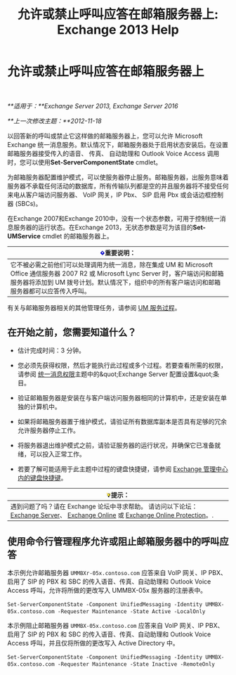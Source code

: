 ﻿---
title: '允许或禁止呼叫应答在邮箱服务器上: Exchange 2013 Help'
TOCTitle: 允许或禁止呼叫应答在邮箱服务器上
ms:assetid: 4b860c09-6669-4e3d-b3dc-17b8018b3860
ms:mtpsurl: https://technet.microsoft.com/zh-cn/library/Aa997908(v=EXCHG.150)
ms:contentKeyID: 50556562
ms.date: 05/21/2018
mtps_version: v=EXCHG.150
ms.translationtype: MT
---

# 允许或禁止呼叫应答在邮箱服务器上

 

_**适用于：**Exchange Server 2013, Exchange Server 2016_

_**上一次修改主题：**2012-11-18_

以回答新的呼叫或禁止它这样做的邮箱服务器上，您可以允许 Microsoft Exchange 统一消息服务。默认情况下，邮箱服务器处于启用状态安装后。在设置邮箱服务器接受传入的语音、 传真、 自动助理和 Outlook Voice Access 调用时，您可以使用**Set-ServerComponentState** cmdlet。

为邮箱服务器配置维护模式，可以使服务器停止服务。邮箱服务器，出服务意味着服务器不承载任何活动的数据库，所有传输队列都是空的并且服务器将不接受任何来电从客户端访问服务器、 VoIP 网关，IP Pbx、 SIP 启用 Pbx 或会话边框控制器 (SBCs)。

在Exchange 2007和Exchange 2010中，没有一个状态参数，可用于控制统一消息服务器的运行状态。在Exchange 2013，无状态参数是可为该目的**Set-UMService** cmdlet 的邮箱服务器上。

<table>
<thead>
<tr class="header">
<th><img src="images/Bb124558.important(EXCHG.150).gif" title="重要说明" alt="重要说明" />重要说明：</th>
</tr>
</thead>
<tbody>
<tr class="odd">
<td>它不被必需之前他们可以处理调用为统一消息，除在集成 UM 和 Microsoft Office 通信服务器 2007 R2 或 Microsoft Lync Server 时，客户端访问和邮箱服务器将添加到 UM 拨号计划。默认情况下，组织中的所有客户端访问和邮箱服务器都可以应答传入呼叫。</td>
</tr>
</tbody>
</table>


有关与邮箱服务器相关的其他管理任务，请参阅 [UM 服务过程](um-services-procedures-exchange-2013-help.md)。

## 在开始之前，您需要知道什么？

  - 估计完成时间：3 分钟。

  - 您必须先获得权限，然后才能执行此过程或多个过程。若要查看所需的权限，请参阅 [统一消息权限](unified-messaging-permissions-exchange-2013-help.md)主题中的\&quot;Exchange Server 配置设置\&quot;条目。

  - 验证邮箱服务器是安装在与客户端访问服务器相同的计算机中，还是安装在单独的计算机中。

  - 如果将邮箱服务器置于维护模式，请验证所有数据库副本是否具有足够的冗余允许服务器停止工作。

  - 将服务器退出维护模式之前，请验证服务器的运行状况，并确保它已准备就绪，可以投入正常工作。

  - 若要了解可能适用于此主题中过程的键盘快捷键，请参阅 [Exchange 管理中心内的键盘快捷键](keyboard-shortcuts-in-the-exchange-admin-center-exchange-online-protection-help.md)。

<table>
<thead>
<tr class="header">
<th><img src="images/Bb124558.tip(EXCHG.150).gif" title="提示" alt="提示" />提示：</th>
</tr>
</thead>
<tbody>
<tr class="odd">
<td>遇到问题了吗？请在 Exchange 论坛中寻求帮助。 请访问以下论坛：<a href="https://go.microsoft.com/fwlink/p/?linkid=60612">Exchange Server</a>、 <a href="https://go.microsoft.com/fwlink/p/?linkid=267542">Exchange Online</a> 或 <a href="https://go.microsoft.com/fwlink/p/?linkid=285351">Exchange Online Protection</a>。.</td>
</tr>
</tbody>
</table>


## 使用命令行管理程序允许或阻止邮箱服务器中的呼叫应答

本示例允许邮箱服务器 `UMMBXr-05x.contoso.com` 应答来自 VoIP 网关、IP PBX、启用了 SIP 的 PBX 和 SBC 的传入语音、传真、自动助理和 Outlook Voice Access 呼叫，允许将所做的更改写入 UMMBX-05x 服务器的注册表中。

    Set-ServerComponentState -Component UnifiedMessaging -Identity UMMBX-05x.contoso.com -Requester Maintenance -State Active -LocalOnly

本示例阻止邮箱服务器 `UMMBX-05x.contoso.com` 应答来自 VoIP 网关、IP PBX、启用了 SIP 的 PBX 和 SBC 的传入语音、传真、自动助理和 Outlook Voice Access 呼叫，并且仅将所做的更改写入 Active Directory 中。

    Set-ServerComponentState -Component UnifiedMessaging -Identity UMMBX-05x.contoso.com -Requester Maintenance -State Inactive -RemoteOnly

